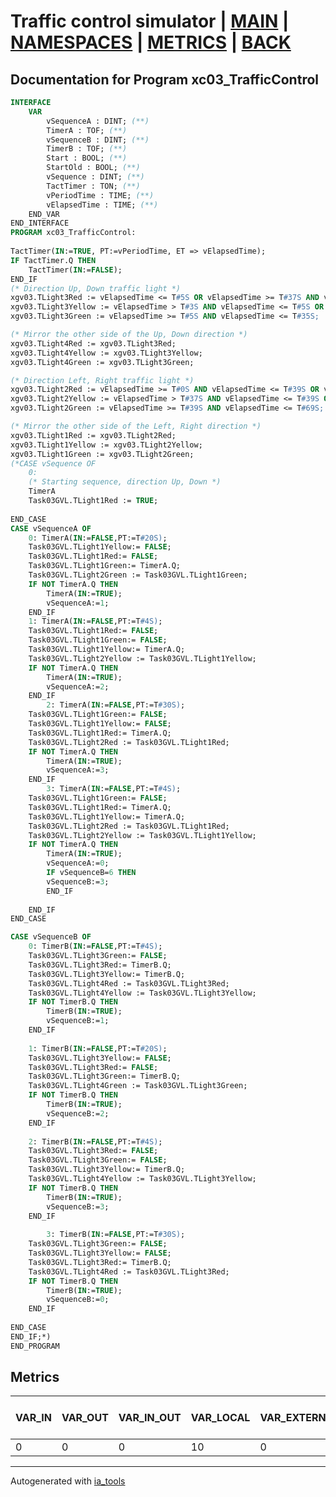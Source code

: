 # Traffic control simulator | [MAIN] | [NAMESPACES] | [METRICS] | [BACK]  

## Documentation for Program xc03_TrafficControl  

```pascal
INTERFACE
    VAR
        vSequenceA : DINT; (**)
        TimerA : TOF; (**)
        vSequenceB : DINT; (**)
        TimerB : TOF; (**)
        Start : BOOL; (**)
        StartOld : BOOL; (**)
        vSequence : DINT; (**)
        TactTimer : TON; (**)
        vPeriodTime : TIME; (**)
        vElapsedTime : TIME; (**)
    END_VAR
END_INTERFACE
PROGRAM xc03_TrafficControl:
    
TactTimer(IN:=TRUE, PT:=vPeriodTime, ET => vElapsedTime);
IF TactTimer.Q THEN
	TactTimer(IN:=FALSE);
END_IF
(* Direction Up, Down traffic light *)
xgv03.TLight3Red := vElapsedTime <= T#5S OR vElapsedTime >= T#37S AND vElapsedTime <= T#85S;
xgv03.TLight3Yellow := vElapsedTime > T#3S AND vElapsedTime <= T#5S OR vElapsedTime >= T#35S AND vElapsedTime <= T#37S;
xgv03.TLight3Green := vElapsedTime >= T#5S AND vElapsedTime <= T#35S;

(* Mirror the other side of the Up, Down direction *)
xgv03.TLight4Red := xgv03.TLight3Red;
xgv03.TLight4Yellow := xgv03.TLight3Yellow;
xgv03.TLight4Green := xgv03.TLight3Green;

(* Direction Left, Right traffic light *)
xgv03.TLight2Red := vElapsedTime >= T#0S AND vElapsedTime <= T#39S OR vElapsedTime >= T#71S AND vElapsedTime <= T#85S;
xgv03.TLight2Yellow := vElapsedTime > T#37S AND vElapsedTime <= T#39S OR vElapsedTime >= T#69S AND vElapsedTime <= T#71S;
xgv03.TLight2Green := vElapsedTime >= T#39S AND vElapsedTime <= T#69S;

(* Mirror the other side of the Left, Right direction *)
xgv03.TLight1Red := xgv03.TLight2Red;
xgv03.TLight1Yellow := xgv03.TLight2Yellow;
xgv03.TLight1Green := xgv03.TLight2Green;
(*CASE vSequence OF
	0:
	(* Starting sequence, direction Up, Down *)
	TimerA
	Task03GVL.TLight1Red := TRUE;
	
END_CASE
CASE vSequenceA OF
	0: TimerA(IN:=FALSE,PT:=T#20S);
	Task03GVL.TLight1Yellow:= FALSE;
	Task03GVL.TLight1Red:= FALSE;
	Task03GVL.TLight1Green:= TimerA.Q;
	Task03GVL.TLight2Green := Task03GVL.TLight1Green;
	IF NOT TimerA.Q THEN
		TimerA(IN:=TRUE);
		vSequenceA:=1;
	END_IF
	1: TimerA(IN:=FALSE,PT:=T#4S);
	Task03GVL.TLight1Red:= FALSE;
	Task03GVL.TLight1Green:= FALSE;
	Task03GVL.TLight1Yellow:= TimerA.Q;
	Task03GVL.TLight2Yellow := Task03GVL.TLight1Yellow;
	IF NOT TimerA.Q THEN
		TimerA(IN:=TRUE);
		vSequenceA:=2;
	END_IF
		2: TimerA(IN:=FALSE,PT:=T#30S);
	Task03GVL.TLight1Green:= FALSE;
	Task03GVL.TLight1Yellow:= FALSE;
	Task03GVL.TLight1Red:= TimerA.Q;
	Task03GVL.TLight2Red := Task03GVL.TLight1Red;
	IF NOT TimerA.Q THEN
		TimerA(IN:=TRUE);
		vSequenceA:=3;
	END_IF
		3: TimerA(IN:=FALSE,PT:=T#4S);
	Task03GVL.TLight1Green:= FALSE;
	Task03GVL.TLight1Red:= TimerA.Q;
	Task03GVL.TLight1Yellow:= TimerA.Q;
	Task03GVL.TLight2Red := Task03GVL.TLight1Red;
	Task03GVL.TLight2Yellow := Task03GVL.TLight1Yellow;
	IF NOT TimerA.Q THEN
		TimerA(IN:=TRUE);
		vSequenceA:=0;
		IF vSequenceB=6 THEN
		vSequenceB:=3;	
		END_IF
		
	END_IF
END_CASE

CASE vSequenceB OF
	0: TimerB(IN:=FALSE,PT:=T#4S);
	Task03GVL.TLight3Green:= FALSE;
	Task03GVL.TLight3Red:= TimerB.Q;
	Task03GVL.TLight3Yellow:= TimerB.Q;
	Task03GVL.TLight4Red := Task03GVL.TLight3Red;
	Task03GVL.TLight4Yellow := Task03GVL.TLight3Yellow;
	IF NOT TimerB.Q THEN
		TimerB(IN:=TRUE);
		vSequenceB:=1;
	END_IF
	
	1: TimerB(IN:=FALSE,PT:=T#20S);
	Task03GVL.TLight3Yellow:= FALSE;
	Task03GVL.TLight3Red:= FALSE;
	Task03GVL.TLight3Green:= TimerB.Q;
	Task03GVL.TLight4Green := Task03GVL.TLight3Green;
	IF NOT TimerB.Q THEN
		TimerB(IN:=TRUE);
		vSequenceB:=2;
	END_IF
	
	2: TimerB(IN:=FALSE,PT:=T#4S);
	Task03GVL.TLight3Red:= FALSE;
	Task03GVL.TLight3Green:= FALSE;
	Task03GVL.TLight3Yellow:= TimerB.Q;
	Task03GVL.TLight4Yellow := Task03GVL.TLight3Yellow;
	IF NOT TimerB.Q THEN
		TimerB(IN:=TRUE);
		vSequenceB:=3;
	END_IF
	
		3: TimerB(IN:=FALSE,PT:=T#30S);
	Task03GVL.TLight3Green:= FALSE;
	Task03GVL.TLight3Yellow:= FALSE;
	Task03GVL.TLight3Red:= TimerB.Q;
	Task03GVL.TLight4Red := Task03GVL.TLight3Red;
	IF NOT TimerB.Q THEN
		TimerB(IN:=TRUE);
		vSequenceB:=0;
	END_IF
		
END_CASE
END_IF;*)
END_PROGRAM
```

## Metrics  

| VAR_IN | VAR_OUT | VAR_IN_OUT | VAR_LOCAL | VAR_EXTERNAL | VAR_GLOBAL | VAR_ACCESS | VAR_TEMP | Actions | Lines of code | Maintainable size |
| ------ | ------- | ---------- | --------- | ------------ | ---------- | ---------- | -------- | ------- | ------------- | ----------------- |
| 0 | 0 | 0 | 10 | 0 | 0 | 0 | 0 | 0 | 119 | 129 |  

---
Autogenerated with [ia_tools](https://github.com/tkucic/ia_tools)  

[MAIN]: ../../../../index_st.md
[NAMESPACES]: ../../nsList_st.md
[METRICS]: ../../../metrics_st.md
[BACK]: ../nsMain_st.md
